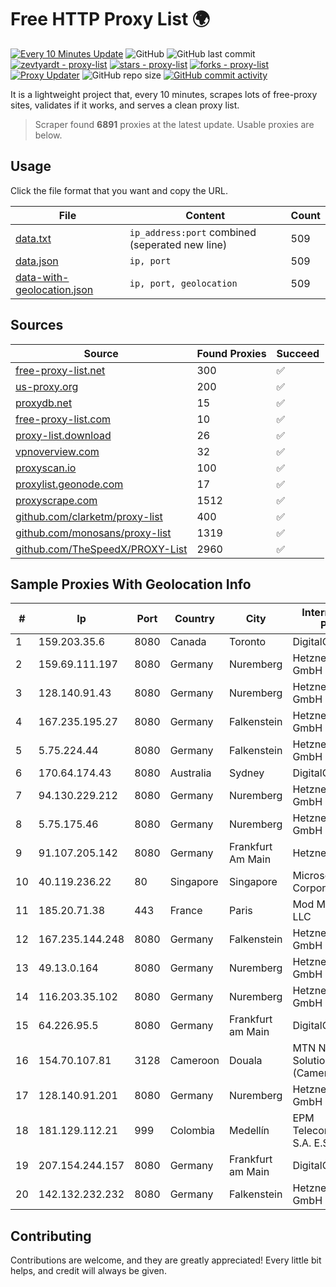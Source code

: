 
# Free HTTP Proxy List 🌍

[![Every 10 Minutes Update](https://github.com/mertguvencli/http-proxy-list/actions/workflows/main.yml/badge.svg?branch=main)](https://github.com/mertguvencli/http-proxy-list/actions/workflows/main.yml)
![GitHub](https://img.shields.io/github/license/mertguvencli/http-proxy-list)
![GitHub last commit](https://img.shields.io/github/last-commit/mertguvencli/http-proxy-list)
[![zevtyardt - proxy-list](https://img.shields.io/static/v1?label=zevtyardt&message=proxy-list&color=blue&logo=github)](https://github.com/zevtyardt/proxy-list "Go to GitHub repo")
[![stars - proxy-list](https://img.shields.io/github/stars/zevtyardt/proxy-list?style=social)](https://github.com/zevtyardt/proxy-list)
[![forks - proxy-list](https://img.shields.io/github/forks/zevtyardt/proxy-list?style=social)](https://github.com/zevtyardt/proxy-list)
[![Proxy Updater](https://github.com/zevtyardt/proxy-list/workflows/Proxy%20Updater/badge.svg)](https://github.com/zevtyardt/proxy-list/actions?query=workflow:"Proxy+Updater")
![GitHub repo size](https://img.shields.io/github/repo-size/zevtyardt/proxy-list)
[![GitHub commit activity](https://img.shields.io/github/commit-activity/m/zevtyardt/proxy-list?logo=commits)](https://github.com/zevtyardt/proxy-list/commits/main)

It is a lightweight project that, every 10 minutes, scrapes lots of free-proxy sites, validates if it works, and serves a clean proxy list.

> Scraper found **6891** proxies at the latest update. Usable proxies are below.

## Usage

Click the file format that you want and copy the URL.

|File|Content|Count|
|----|-------|-----|
|[data.txt](https://raw.githubusercontent.com/mertguvencli/http-proxy-list/main/proxy-list/data.txt)|`ip_address:port` combined (seperated new line)|509|
|[data.json](https://raw.githubusercontent.com/mertguvencli/http-proxy-list/main/proxy-list/data.json)|`ip, port`|509|
|[data-with-geolocation.json](https://raw.githubusercontent.com/mertguvencli/http-proxy-list/main/proxy-list/data-with-geolocation.json)|`ip, port, geolocation`|509|

## Sources

|Source|Found Proxies|Succeed|
|------|-------------|-------|
|[free-proxy-list.net](https://free-proxy-list.net)|300|✅|
|[us-proxy.org](https://www.us-proxy.org)|200|✅|
|[proxydb.net](http://proxydb.net)|15|✅|
|[free-proxy-list.com](https://free-proxy-list.com/?page=&port=&type%5B%5D=http&type%5B%5D=https&up_time=0&search=Search)|10|✅|
|[proxy-list.download](https://www.proxy-list.download/HTTP)|26|✅|
|[vpnoverview.com](https://vpnoverview.com/privacy/anonymous-browsing/free-proxy-servers)|32|✅|
|[proxyscan.io](https://www.proxyscan.io)|100|✅|
|[proxylist.geonode.com](https://proxylist.geonode.com/api/proxy-list?limit=300&page=1&sort_by=lastChecked&sort_type=desc&protocols=http,https)|17|✅|
|[proxyscrape.com](https://api.proxyscrape.com/v2/?request=displayproxies&protocol=http&timeout=10000&country=all&ssl=all&anonymity=all)|1512|✅|
|[github.com/clarketm/proxy-list](https://raw.githubusercontent.com/clarketm/proxy-list/master/proxy-list-raw.txt)|400|✅|
|[github.com/monosans/proxy-list](https://raw.githubusercontent.com/monosans/proxy-list/main/proxies/http.txt)|1319|✅|
|[github.com/TheSpeedX/PROXY-List](https://raw.githubusercontent.com/TheSpeedX/PROXY-List/master/http.txt)|2960|✅|


## Sample Proxies With Geolocation Info

|#|Ip|Port|Country|City|Internet Service Provider|
|-|--|----|-------|----|-------------------------|
|1|159.203.35.6|8080|Canada|Toronto|DigitalOcean, LLC|
|2|159.69.111.197|8080|Germany|Nuremberg|Hetzner Online GmbH|
|3|128.140.91.43|8080|Germany|Nuremberg|Hetzner Online GmbH|
|4|167.235.195.27|8080|Germany|Falkenstein|Hetzner Online GmbH|
|5|5.75.224.44|8080|Germany|Falkenstein|Hetzner Online GmbH|
|6|170.64.174.43|8080|Australia|Sydney|DigitalOcean, LLC|
|7|94.130.229.212|8080|Germany|Nuremberg|Hetzner Online GmbH|
|8|5.75.175.46|8080|Germany|Nuremberg|Hetzner Online GmbH|
|9|91.107.205.142|8080|Germany|Frankfurt Am Main|Hetzner Online AG|
|10|40.119.236.22|80|Singapore|Singapore|Microsoft Corporation|
|11|185.20.71.38|443|France|Paris|Mod Mission Critical LLC|
|12|167.235.144.248|8080|Germany|Falkenstein|Hetzner Online GmbH|
|13|49.13.0.164|8080|Germany|Nuremberg|Hetzner Online GmbH|
|14|116.203.35.102|8080|Germany|Nuremberg|Hetzner Online GmbH|
|15|64.226.95.5|8080|Germany|Frankfurt am Main|DigitalOcean, LLC|
|16|154.70.107.81|3128|Cameroon|Douala|MTN Network Solutions (Cameroon)|
|17|128.140.91.201|8080|Germany|Nuremberg|Hetzner Online GmbH|
|18|181.129.112.21|999|Colombia|Medellín|EPM Telecomunicaciones S.A. E.S.P.|
|19|207.154.244.157|8080|Germany|Frankfurt am Main|DigitalOcean, LLC|
|20|142.132.232.232|8080|Germany|Falkenstein|Hetzner Online GmbH|



## Contributing

Contributions are welcome, and they are greatly appreciated! Every
little bit helps, and credit will always be given.

